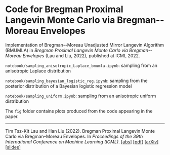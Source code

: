 # Code for Bregman Proximal Langevin Monte Carlo via Bregman--Moreau Envelopes
Implementation of Bregman--Moreau Unadjusted Mirror Langevin Algorithm (BMUMLA) in *Bregman Proximal Langevin Monte Carlo via Bregman--Moreau Envelopes* (Lau and Liu, 2022), published at ICML 2022. 

```notebook/sampling_anisotropic_Laplace_bmumla.ipynb```: sampling from an anisotropic Laplace distribution

```notebook/sampling_bayesian_logistic_reg.ipynb```: sampling from the posterior distribution of a Bayesian logistic regression model

```notebook/sampling_uniform.ipynb```: sampling from an anisotropic uniform distribution

The ```fig``` folder contains plots produced from the code appearing in the paper. 


---
Tim Tsz-Kit Lau and Han Liu (2022). Bregman Proximal Langevin Monte Carlo via Bregman–Moreau Envelopes. In *Proceedings of the 39th International Conference on Machine Learning (ICML)*. 
[\[abs\]](https://proceedings.mlr.press/v162/lau22a.html)
[\[pdf\]](https://proceedings.mlr.press/v162/lau22a/lau22a.pdf) 
[\[arXiv\]](https://arxiv.org/abs/2207.04387) 
[\[slides\]](https://icml.cc/media/icml-2022/Slides/16696.pdf)

